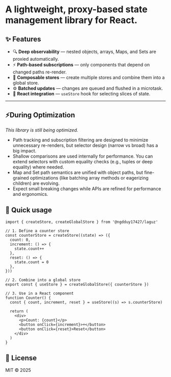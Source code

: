 # A lightweight, **proxy-based state management library** for React.

## ✨ Features

- 🔍 **Deep observability** — nested objects, arrays, Maps, and Sets are proxied automatically.
- ⚡ **Path-based subscriptions** — only components that depend on changed paths re-render.
- 🧩 **Composable stores** — create multiple stores and combine them into a global store.
- ⚙️ **Batched updates** — changes are queued and flushed in a microtask.
- 🎯 **React integration** — `useStore` hook for selecting slices of state.

---

## ⚡During Optimization

_This library is still being optimized._

- Path tracking and subscription filtering are designed to minimize unnecessary re-renders, but
  selector design (narrow vs broad) has a big impact.
- Shallow comparisons are used internally for performance. You can extend selectors with custom
  equality checks (e.g., tuples or deep equality) where needed.
- Map and Set path semantics are unified with object paths, but fine-grained optimizations (like
  batching array methods or eagerizing children) are evolving.
- Expect small breaking changes while APIs are refined for performance and ergonomics.

## 🚀 Quick usage

```tsx
import { createStore, createGlobalStore } from '@ngdduy17427/laguz'

// 1. Define a counter store
const counterStore = createStore((state) => ({
  count: 0,
  increment: () => {
    state.count++
  },
  reset: () => {
    state.count = 0
  },
}))

// 2. Combine into a global store
export const { useStore } = createGlobalStore({ counterStore })

// 3. Use in a React component
function Counter() {
  const { count, increment, reset } = useStore((s) => s.counterStore)

  return (
    <div>
      <p>Count: {count}</p>
      <button onClick={increment}>+</button>
      <button onClick={reset}>Reset</button>
    </div>
  )
}
```

## 📄 License

MIT © 2025
